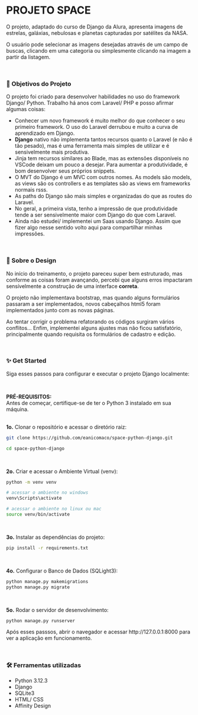 <h1>PROJETO SPACE</h1>

<p>O projeto, adaptado do curso de Django da Alura, apresenta imagens de estrelas, galáxias, nebulosas e planetas capturadas por satélites da NASA.</p>
<p>O usuário pode selecionar as imagens desejadas através de um campo de buscas, clicando em uma categoria ou simplesmente clicando na imagem a partir da listagem.</p>

<br>

<h3>🎯 Objetivos do Projeto</h3>

<p>O projeto foi criado para desenvolver habilidades no uso do framework Django/ Python. Trabalho há anos com Laravel/ PHP e posso afirmar algumas coisas:</p>
<ul>
    <li>Conhecer um novo framework é muito melhor do que conhecer o seu primeiro framework. O uso do Laravel derrubou e muito a curva de aprendizado em Django.</li>
    <li><strong>Django</strong> nativo não implementa tantos recursos quanto o Laravel (e não é tão pesado), mas é uma ferramenta mais simples de utilizar e é sensivelmente mais produtiva.</li>
    <li>Jinja tem recursos similares ao Blade, mas as extensões disponíveis no VSCode deixam um pouco a desejar. Para aumentar a produtividade, é bom desenvolver seus próprios snippets.</li>
    <li>O MVT do Django é um MVC com outros nomes. As models são models, as views são os controllers e as templates são as views em frameworks normais rsss.</li>
    <li>As paths do Django são mais simples e organizadas do que as routes do Laravel.</li>
    <li>No geral, a primeira vista, tenho a impressão de que produtividade tende a ser sensivelmente maior com Django do que com Laravel.</li>
    <li>Ainda não estudei/ implementei um Saas usando Django. Assim que fizer algo nesse sentido volto aqui para compartilhar minhas impressões.</li>
</ul>

<br>

<h3>🦋 Sobre o Design</h3>

<p>No início do treinamento, o projeto pareceu super bem estruturado, mas conforme as coisas foram avançando, percebi que alguns erros impactaram sensívelmente a construção de uma interface <strong>correta</strong>.</p>
<p>O projeto não implementava bootstrap, mas quando alguns formulários passaram a ser implementados, novos cabeçalhos html5 foram implementados junto com as novas páginas.</p>
<p>Ao tentar corrigir o problema refatorando os códigos surgiram vários conflitos... Enfim, implementei alguns ajustes mas não ficou satisfatório, principalmente quando requisita os formulários de cadastro e edição.</p>

<br>

<h3>✨ Get Started</h3>

<p>Siga esses passos para configurar e executar o projeto Django localmente:</p><br>

<strong>PRÉ-REQUISITOS:</strong><br>
Antes de começar, certifique-se de ter o Python 3 instalado em sua máquina.
<br><br>

<strong>1o.</strong> Clonar o repositório e acessar o diretório raiz:

```bash
git clone https://github.com/eanicomaco/space-python-django.git

cd space-python-django
```

<br>

<strong>2o.</strong> Criar e acessar o Ambiente Virtual (venv):

```bash
python -m venv venv

# acessar o ambiente no windows
venv\Scripts\activate

# acessar o ambiente no linux ou mac
source venv/bin/activate
```

<br>

<strong>3o.</strong> Instalar as dependências do projeto:

```bash
pip install -r requirements.txt
```

<br>

<strong>4o.</strong> Configurar o Banco de Dados (SQLight3):

```bash
python manage.py makemigrations
python manage.py migrate
```

<br>

<strong>5o.</strong> Rodar o servidor de desenvolvimento:

```bash
python manage.py runserver
```

<p>Após esses passsos, abrir o navegador e acessar http://127.0.0.1:8000 para ver a aplicação em funcionamento.<p>

<br>

<h3>🛠️ Ferramentas utilizadas</h3>
<ul>
    <li>Python 3.12.3</li>
    <li>Django</li>
    <li>SQLite3</li>
    <li>HTML/ CSS</li>
    <li>Affinity Design</li>
</ul>